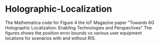 # Holographic-Localization
The Mathematica code for Figure 4 the IoT Magazine paper "Towards 6G Holographic Localization: Enabling Technologies and Perspectives"
The figures shows the position error bounds vs various user equipment locations for scenarios with and without RIS.
